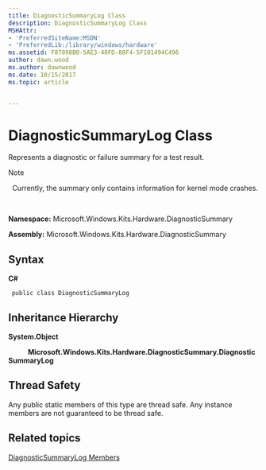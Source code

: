 ```yaml
---
title: DiagnosticSummaryLog Class
description: DiagnosticSummaryLog Class
MSHAttr:
- 'PreferredSiteName:MSDN'
- 'PreferredLib:/library/windows/hardware'
ms.assetid: F87098B0-5AE3-40FD-88F4-5F101494C496
author: dawn.wood
ms.author: dawnwood
ms.date: 10/15/2017
ms.topic: article


---
```


# DiagnosticSummaryLog Class


Represents a diagnostic or failure summary for a test result.

>[!NOTE]
>  Currently, the summary only contains information for kernel mode crashes.

 

**Namespace:** Microsoft.Windows.Kits.Hardware.DiagnosticSummary

**Assembly:** Microsoft.Windows.Kits.Hardware.DiagnosticSummary

## <span id="Syntax"></span><span id="syntax"></span><span id="SYNTAX"></span>Syntax


**C#**

` public class DiagnosticSummaryLog`

## <span id="Inheritance_Hierarchy"></span><span id="inheritance_hierarchy"></span><span id="INHERITANCE_HIERARCHY"></span>Inheritance Hierarchy


**System.Object**

          **Microsoft.Windows.Kits.Hardware.DiagnosticSummary.DiagnosticSummaryLog**

## <span id="Thread_Safety"></span><span id="thread_safety"></span><span id="THREAD_SAFETY"></span>Thread Safety


Any public static members of this type are thread safe. Any instance members are not guaranteed to be thread safe.

## <span id="related_topics"></span>Related topics


[DiagnosticSummaryLog Members](diagnosticsummarylog-members.md)

 

 







